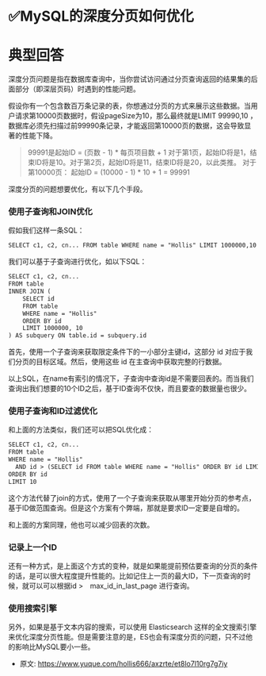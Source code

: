 # ✅MySQL的深度分页如何优化
<!--page header-->

<a name="czVnE"></a>
# 典型回答

深度分页问题是指在数据库查询中，当你尝试访问通过分页查询返回的结果集的后面部分（即深层页码）时遇到的性能问题。

假设你有一个包含数百万条记录的表，你想通过分页的方式来展示这些数据。当用户请求第10000页数据时，假设pageSize为10，那么最终就是LIMIT 99990,10 ，数据库必须先扫描过前99990条记录，才能返回第10000页的数据，这会导致显著的性能下降。

> 99991是起始ID = (页数 - 1) * 每页项目数 + 1 
> 对于第1页，起始ID将是1，结束ID将是10。对于第2页，起始ID将是11，结束ID将是20，以此类推。
> 对于第10000页：
> 起始ID = (10000 - 1) * 10 + 1 = 99991


深度分页的问题想要优化，有以下几个手段。

<a name="ErnEB"></a>
### 使用子查询和JOIN优化

假如我们这样一条SQL：

```latex
SELECT c1, c2, cn... FROM table WHERE name = "Hollis" LIMIT 1000000,10
```

我们可以基于子查询进行优化，如以下SQL：

```latex
SELECT c1, c2, cn...
FROM table
INNER JOIN (
    SELECT id
    FROM table
    WHERE name = "Hollis"
    ORDER BY id
    LIMIT 1000000, 10
) AS subquery ON table.id = subquery.id

```

首先，使用一个子查询来获取限定条件下的一小部分主键id，这部分 id 对应于我们分页的目标区域。然后，使用这些 id 在主查询中获取完整的行数据。

以上SQL，在name有索引的情况下，子查询中查询id是不需要回表的。而当我们查询出我们想要的10个ID之后，基于ID查询不仅快，而且要查的数据量也很少。


<a name="ywMp4"></a>
### 使用子查询和ID过滤优化

和上面的方法类似，我们还可以把SQL优化成：

```latex
SELECT c1, c2, cn...
FROM table
WHERE name = "Hollis"
  AND id > (SELECT id FROM table WHERE name = "Hollis" ORDER BY id LIMIT 1000000, 1)
ORDER BY id
LIMIT 10

```


这个方法代替了join的方式，使用了一个子查询来获取从哪里开始分页的参考点，基于ID做范围查询。但是这个方案有个弊端，那就是要求ID一定要是自增的。

和上面的方案同理，他也可以减少回表的次数。

<a name="ePakW"></a>
### 记录上一个ID

还有一种方式，是上面这个方式的变种，就是如果能提前预估要查询的分页的条件的话，是可以很大程度提升性能的。比如记住上一页的最大ID，下一页查询的时候，就可以可以根据id >　max_id_in_last_page 进行查询。


<a name="fYmfw"></a>
### 使用搜索引擎

另外，如果是基于文本内容的搜索，可以使用 Elasticsearch 这样的全文搜索引擎来优化深度分页性能。但是需要注意的是，ES也会有深度分页的问题，只不过他的影响比MySQL要小一些。



<!--page footer-->
- 原文: <https://www.yuque.com/hollis666/axzrte/et8lo7l10rg7g7iy>